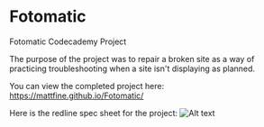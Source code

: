 # Fotomatic
Fotomatic Codecademy Project 

The purpose of the project was to repair a broken site as a way of practicing troubleshooting when a site isn't displaying as planned. 

You can view the completed project here: https://mattfine.github.io/Fotomatic/ 

Here is the redline spec sheet for the project:
![Alt text](resources/images/fotomatic_spec_landing.png?raw=true "Redline Spec Sheet")

